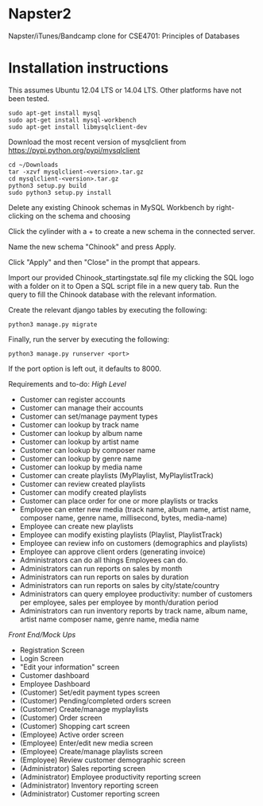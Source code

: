 # Napster2
Napster/iTunes/Bandcamp clone for CSE4701: Principles of Databases

# Installation instructions
This assumes Ubuntu 12.04 LTS or 14.04 LTS. Other platforms have not been
tested.

````
sudo apt-get install mysql
sudo apt-get install mysql-workbench
sudo apt-get install libmysqlclient-dev
````
Download the most recent version of mysqlclient from
https://pypi.python.org/pypi/mysqlclient

````
cd ~/Downloads
tar -xzvf mysqlclient-<version>.tar.gz
cd mysqlclient-<version>.tar.gz
python3 setup.py build
sudo python3 setup.py install
````

Delete any existing Chinook schemas in MySQL Workbench by right-clicking on the
schema and choosing

Click the cylinder with a + to create a new schema in the connected server.

Name the new schema "Chinook" and press Apply.

Click "Apply" and then "Close" in the prompt that appears.

Import our provided Chinook_startingstate.sql file my clicking the SQL logo with
a folder on it to Open a SQL script file in a new query tab. Run the query to 
fill the Chinook database with the relevant information.

Create the relevant django tables by executing the following:
````
python3 manage.py migrate
````

Finally, run the server by executing the following:
````
python3 manage.py runserver <port>
````

If the port option is left out, it defaults to 8000.

Requirements and to-do:
*High Level*
- Customer can register accounts
- Customer can manage their accounts
- Customer can set/manage payment types
- Customer can lookup by track name
- Customer can lookup by album name
- Customer can lookup by artist name
- Customer can lookup by composer name
- Customer can lookup by genre name
- Customer can lookup by media name
- Customer can create playlists (MyPlaylist, MyPlaylistTrack)
- Customer can review created playlists
- Customer can modify created playlists
- Customer can place order for one or more playlists or tracks
- Employee can enter new media (track name, album name, artist name, composer name, genre name,
millisecond, bytes, media-name)
- Employee can create new playlists
- Employee can modify existing playlists (Playlist, PlaylistTrack)
- Employee can review info on customers (demographics and playlists)
- Employee can approve client orders (generating invoice)
- Administrators can do all things Employees can do.
- Administrators can run reports on sales by month
- Administrators can run reports on sales by duration
- Administrators can run reports on sales by city/state/country
- Administrators can query employee productivity: number of customers per employee, sales per employee by month/duration period
- Administrators can run inventory reports by track name, album name, artist name composer name, genre name, media name

*Front End/Mock Ups*
- Registration Screen
- Login Screen
- "Edit your information" screen
- Customer dashboard
- Employee Dashboard
- (Customer) Set/edit payment types screen
- (Customer) Pending/completed orders screen
- (Customer) Create/manage myplaylists 
- (Customer) Order screen
- (Customer) Shopping cart screen
- (Employee) Active order screen
- (Employee) Enter/edit new media screen
- (Employee) Create/manage playlists screen
- (Employee) Review customer demographic screen
- (Administrator) Sales reporting screen
- (Administrator) Employee productivity reporting screen
- (Administrator) Inventory reporting screen
- (Administrator) Customer reporting screen

